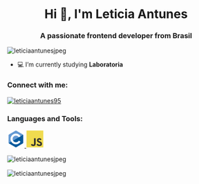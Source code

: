 <h1 align="center">Hi 👋, I'm Leticia Antunes</h1>
<h3 align="center">A passionate frontend developer from Brasil</h3>

<p align="left"> <img src="https://komarev.com/ghpvc/?username=leticiaantunesjpeg&label=Profile%20views&color=0e75b6&style=flat" alt="leticiaantunesjpeg" /> </p>

- 💻 I’m currently studying **Laboratoria**

<h3 align="left">Connect with me:</h3>
<p align="left">
<a href="https://linkedin.com/in/leticiaantunes95" target="blank"><img align="center" src="https://raw.githubusercontent.com/rahuldkjain/github-profile-readme-generator/master/src/images/icons/Social/linked-in-alt.svg" alt="leticiaantunes95" height="30" width="40" /></a>
</p>

<h3 align="left">Languages and Tools:</h3>
<p align="left"> <a href="https://www.cprogramming.com/" target="_blank" rel="noreferrer"> <img src="https://raw.githubusercontent.com/devicons/devicon/master/icons/c/c-original.svg" alt="c" width="40" height="40"/> </a> <a href="https://developer.mozilla.org/en-US/docs/Web/JavaScript" target="_blank" rel="noreferrer"> <img src="https://raw.githubusercontent.com/devicons/devicon/master/icons/javascript/javascript-original.svg" alt="javascript" width="40" height="40"/> </a> </p>

<p><img align="center" src="https://github-readme-stats.vercel.app/api/top-langs?username=leticiaantunesjpeg&show_icons=true&locale=en&layout=compact" alt="leticiaantunesjpeg" /></p>

<p><img align="center" src="https://github-readme-streak-stats.herokuapp.com/?user=leticiaantunesjpeg&" alt="leticiaantunesjpeg" /></p>
